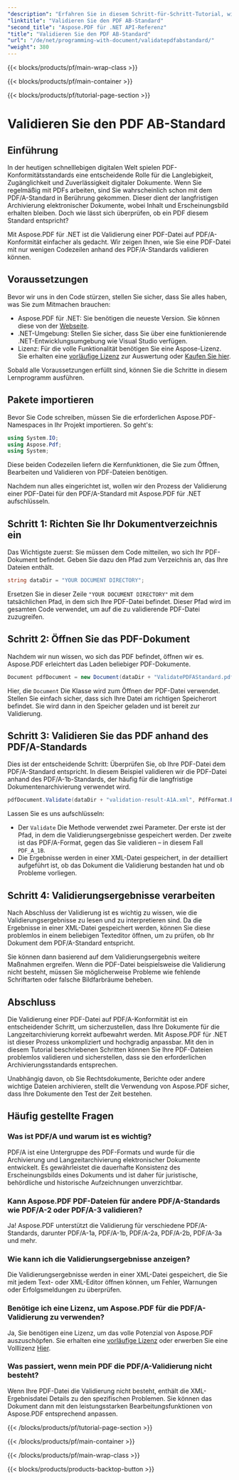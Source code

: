 ```yaml
---
"description": "Erfahren Sie in diesem Schritt-für-Schritt-Tutorial, wie Sie mit Aspose.PDF für .NET eine PDF-Datei für den PDF/A-1b-Standard validieren. Stellen Sie die Konformität für die Langzeitarchivierung sicher."
"linktitle": "Validieren Sie den PDF AB-Standard"
"second_title": "Aspose.PDF für .NET API-Referenz"
"title": "Validieren Sie den PDF AB-Standard"
"url": "/de/net/programming-with-document/validatepdfabstandard/"
"weight": 380
---
```


{{< blocks/products/pf/main-wrap-class >}}

{{< blocks/products/pf/main-container >}}

{{< blocks/products/pf/tutorial-page-section >}}

# Validieren Sie den PDF AB-Standard

## Einführung

In der heutigen schnelllebigen digitalen Welt spielen PDF-Konformitätsstandards eine entscheidende Rolle für die Langlebigkeit, Zugänglichkeit und Zuverlässigkeit digitaler Dokumente. Wenn Sie regelmäßig mit PDFs arbeiten, sind Sie wahrscheinlich schon mit dem PDF/A-Standard in Berührung gekommen. Dieser dient der langfristigen Archivierung elektronischer Dokumente, wobei Inhalt und Erscheinungsbild erhalten bleiben. Doch wie lässt sich überprüfen, ob ein PDF diesem Standard entspricht?

Mit Aspose.PDF für .NET ist die Validierung einer PDF-Datei auf PDF/A-Konformität einfacher als gedacht. Wir zeigen Ihnen, wie Sie eine PDF-Datei mit nur wenigen Codezeilen anhand des PDF/A-Standards validieren können. 


## Voraussetzungen

Bevor wir uns in den Code stürzen, stellen Sie sicher, dass Sie alles haben, was Sie zum Mitmachen brauchen:

- Aspose.PDF für .NET: Sie benötigen die neueste Version. Sie können diese von der [Webseite](https://releases.aspose.com/pdf/net/).
- .NET-Umgebung: Stellen Sie sicher, dass Sie über eine funktionierende .NET-Entwicklungsumgebung wie Visual Studio verfügen.
- Lizenz: Für die volle Funktionalität benötigen Sie eine Aspose-Lizenz. Sie erhalten eine [vorläufige Lizenz](https://purchase.aspose.com/temporary-license/) zur Auswertung oder [Kaufen Sie hier](https://purchase.aspose.com/buy).

Sobald alle Voraussetzungen erfüllt sind, können Sie die Schritte in diesem Lernprogramm ausführen.

## Pakete importieren

Bevor Sie Code schreiben, müssen Sie die erforderlichen Aspose.PDF-Namespaces in Ihr Projekt importieren. So geht's:

```csharp
using System.IO;
using Aspose.Pdf;
using System;
```

Diese beiden Codezeilen liefern die Kernfunktionen, die Sie zum Öffnen, Bearbeiten und Validieren von PDF-Dateien benötigen.

Nachdem nun alles eingerichtet ist, wollen wir den Prozess der Validierung einer PDF-Datei für den PDF/A-Standard mit Aspose.PDF für .NET aufschlüsseln.

## Schritt 1: Richten Sie Ihr Dokumentverzeichnis ein

Das Wichtigste zuerst: Sie müssen dem Code mitteilen, wo sich Ihr PDF-Dokument befindet. Geben Sie dazu den Pfad zum Verzeichnis an, das Ihre Dateien enthält.

```csharp
string dataDir = "YOUR DOCUMENT DIRECTORY";
```

Ersetzen Sie in dieser Zeile `"YOUR DOCUMENT DIRECTORY"` mit dem tatsächlichen Pfad, in dem sich Ihre PDF-Datei befindet. Dieser Pfad wird im gesamten Code verwendet, um auf die zu validierende PDF-Datei zuzugreifen.

## Schritt 2: Öffnen Sie das PDF-Dokument

Nachdem wir nun wissen, wo sich das PDF befindet, öffnen wir es. Aspose.PDF erleichtert das Laden beliebiger PDF-Dokumente.

```csharp
Document pdfDocument = new Document(dataDir + "ValidatePDFAStandard.pdf");
```

Hier, die `Document` Die Klasse wird zum Öffnen der PDF-Datei verwendet. Stellen Sie einfach sicher, dass sich Ihre Datei am richtigen Speicherort befindet. Sie wird dann in den Speicher geladen und ist bereit zur Validierung.

## Schritt 3: Validieren Sie das PDF anhand des PDF/A-Standards

Dies ist der entscheidende Schritt: Überprüfen Sie, ob Ihre PDF-Datei dem PDF/A-Standard entspricht. In diesem Beispiel validieren wir die PDF-Datei anhand des PDF/A-1b-Standards, der häufig für die langfristige Dokumentenarchivierung verwendet wird.

```csharp
pdfDocument.Validate(dataDir + "validation-result-A1A.xml", PdfFormat.PDF_A_1B);
```

Lassen Sie es uns aufschlüsseln:
- Der `Validate` Die Methode verwendet zwei Parameter. Der erste ist der Pfad, in dem die Validierungsergebnisse gespeichert werden. Der zweite ist das PDF/A-Format, gegen das Sie validieren – in diesem Fall `PDF_A_1B`.
- Die Ergebnisse werden in einer XML-Datei gespeichert, in der detailliert aufgeführt ist, ob das Dokument die Validierung bestanden hat und ob Probleme vorliegen.

## Schritt 4: Validierungsergebnisse verarbeiten

Nach Abschluss der Validierung ist es wichtig zu wissen, wie die Validierungsergebnisse zu lesen und zu interpretieren sind. Da die Ergebnisse in einer XML-Datei gespeichert werden, können Sie diese problemlos in einem beliebigen Texteditor öffnen, um zu prüfen, ob Ihr Dokument dem PDF/A-Standard entspricht.

Sie können dann basierend auf dem Validierungsergebnis weitere Maßnahmen ergreifen. Wenn die PDF-Datei beispielsweise die Validierung nicht besteht, müssen Sie möglicherweise Probleme wie fehlende Schriftarten oder falsche Bildfarbräume beheben.

## Abschluss

Die Validierung einer PDF-Datei auf PDF/A-Konformität ist ein entscheidender Schritt, um sicherzustellen, dass Ihre Dokumente für die Langzeitarchivierung korrekt aufbewahrt werden. Mit Aspose.PDF für .NET ist dieser Prozess unkompliziert und hochgradig anpassbar. Mit den in diesem Tutorial beschriebenen Schritten können Sie Ihre PDF-Dateien problemlos validieren und sicherstellen, dass sie den erforderlichen Archivierungsstandards entsprechen.

Unabhängig davon, ob Sie Rechtsdokumente, Berichte oder andere wichtige Dateien archivieren, stellt die Verwendung von Aspose.PDF sicher, dass Ihre Dokumente den Test der Zeit bestehen.

## Häufig gestellte Fragen

### Was ist PDF/A und warum ist es wichtig?
PDF/A ist eine Untergruppe des PDF-Formats und wurde für die Archivierung und Langzeitarchivierung elektronischer Dokumente entwickelt. Es gewährleistet die dauerhafte Konsistenz des Erscheinungsbilds eines Dokuments und ist daher für juristische, behördliche und historische Aufzeichnungen unverzichtbar.

### Kann Aspose.PDF PDF-Dateien für andere PDF/A-Standards wie PDF/A-2 oder PDF/A-3 validieren?
Ja! Aspose.PDF unterstützt die Validierung für verschiedene PDF/A-Standards, darunter PDF/A-1a, PDF/A-1b, PDF/A-2a, PDF/A-2b, PDF/A-3a und mehr.

### Wie kann ich die Validierungsergebnisse anzeigen?
Die Validierungsergebnisse werden in einer XML-Datei gespeichert, die Sie mit jedem Text- oder XML-Editor öffnen können, um Fehler, Warnungen oder Erfolgsmeldungen zu überprüfen.

### Benötige ich eine Lizenz, um Aspose.PDF für die PDF/A-Validierung zu verwenden?
Ja, Sie benötigen eine Lizenz, um das volle Potenzial von Aspose.PDF auszuschöpfen. Sie erhalten eine [vorläufige Lizenz](https://purchase.aspose.com/temporary-license/) oder erwerben Sie eine Volllizenz [Hier](https://purchase.aspose.com/buy).

### Was passiert, wenn mein PDF die PDF/A-Validierung nicht besteht?
Wenn Ihre PDF-Datei die Validierung nicht besteht, enthält die XML-Ergebnisdatei Details zu den spezifischen Problemen. Sie können das Dokument dann mit den leistungsstarken Bearbeitungsfunktionen von Aspose.PDF entsprechend anpassen.

{{< /blocks/products/pf/tutorial-page-section >}}

{{< /blocks/products/pf/main-container >}}

{{< /blocks/products/pf/main-wrap-class >}}

{{< blocks/products/products-backtop-button >}}